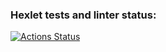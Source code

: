 ### Hexlet tests and linter status:
[![Actions Status](https://github.com/EvgenyCh97/python-project-83/actions/workflows/hexlet-check.yml/badge.svg)](https://github.com/EvgenyCh97/python-project-83/actions)